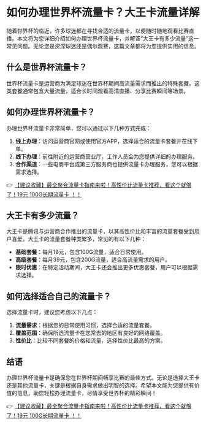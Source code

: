 # 如何办理世界杯流量卡？大王卡流量详解

随着世界杯的临近，许多球迷都在寻找合适的流量卡，以便随时随地观看比赛直播。本文将为您详细介绍如何办理世界杯流量卡，并解答“大王卡有多少流量”这一常见问题。无论您是资深球迷还是偶尔观赛，这篇文章都将为您提供实用的信息。

## 什么是世界杯流量卡？

世界杯流量卡是运营商为满足球迷在世界杯期间高流量需求而推出的特殊套餐。这类套餐通常包含大量流量，适合长时间观看高清直播、分享比赛瞬间等场景。

## 如何办理世界杯流量卡？

办理世界杯流量卡非常简单，您可以通过以下几种方式完成：

1. **线上办理**：访问运营商官网或使用官方APP，选择适合的流量卡套餐并在线下单。
2. **线下办理**：前往附近的运营商营业厅，工作人员会为您提供详细的办理服务。
3. **合作渠道**：一些电商平台或第三方服务商也提供流量卡办理服务，您可以根据需求选择。

👉 [【建议收藏】最全聚合流量卡指南来啦！高性价比流量卡推荐，看这个就够了！19元 100G长期流量卡 ！！](https://bit.ly/Liuliangka)

## 大王卡有多少流量？

大王卡是腾讯与运营商合作推出的流量卡，以其高性价比和丰富的流量套餐受到用户喜爱。大王卡的流量套餐种类繁多，常见的有以下几种：

- **基础套餐**：每月19元，包含100G流量，适合日常使用。
- **高级套餐**：每月39元，包含200G流量，适合高流量需求的用户。
- **限时优惠**：在特定活动期间，大王卡还会推出更多优惠套餐，用户可以根据需求选择。

## 如何选择适合自己的流量卡？

选择流量卡时，建议您考虑以下几点：

1. **流量需求**：根据您的日常使用习惯，选择合适的流量套餐。
2. **覆盖范围**：确保所选流量卡在您常去的地区有良好的网络覆盖。
3. **性价比**：比较不同套餐的价格和流量，选择性价比最高的方案。

## 结语

办理世界杯流量卡是确保您在世界杯期间畅享比赛的最佳方式。无论是选择大王卡还是其他流量卡，关键是根据自身需求做出明智的选择。希望本文能为您提供有价值的信息，助您轻松办理流量卡，尽情享受世界杯的精彩瞬间！

👉 [【建议收藏】最全聚合流量卡指南来啦！高性价比流量卡推荐，看这个就够了！19元 100G长期流量卡 ！！](https://bit.ly/Liuliangka)